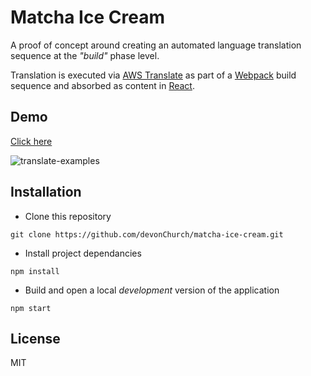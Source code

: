 # Matcha Ice Cream

A proof of concept around creating an automated language translation sequence at the _"build"_ phase level.

Translation is executed via [AWS Translate](https://aws.amazon.com/translate/) as part of a [Webpack](https://webpack.js.org/) build sequence and absorbed as content in [React](https://reactjs.org/).

## Demo

[Click here](https://devonchurch.github.io/matcha-ice-cream/)

![translate-examples](https://user-images.githubusercontent.com/15273233/39965452-eaae2ee2-56ec-11e8-8ba4-e9ecfe1a86c1.png)

## Installation

* Clone this repository

```
git clone https://github.com/devonChurch/matcha-ice-cream.git
```

* Install project dependancies

```
npm install
```

* Build and open a local _development_ version of the application

```
npm start
```

## License

MIT
